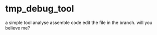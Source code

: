 # tmp_debug_tool
a simple tool analyse assemble code
edit the file in the branch.
will you believe me?

